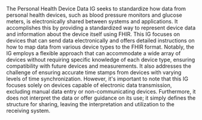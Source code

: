 The Personal Health Device Data IG seeks to standardize how data from personal health devices, such as blood pressure monitors and glucose meters, is electronically shared between systems and applications. It accomplishes this by providing a standardized way to represent device data and information about the device itself using FHIR. This IG focuses on devices that can send data electronically and offers detailed instructions on how to map data from various device types to the FHIR format. Notably, the IG employs a flexible approach that can accommodate a wide array of devices without requiring specific knowledge of each device type, ensuring compatibility with future devices and measurements. It also addresses the challenge of ensuring accurate time stamps from devices with varying levels of time synchronization. However, it's important to note that this IG focuses solely on devices capable of electronic data transmission, excluding manual data entry or non-communicating devices. Furthermore, it does not interpret the data or offer guidance on its use; it simply defines the structure for sharing, leaving the interpretation and utilization to the receiving system. 
